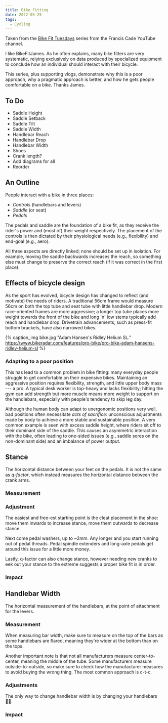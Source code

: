 ```yaml
---
title: Bike Fitting
date: 2022-05-25
tags:
  - Cycling
---
```


Taken from the
[Bike Fit Tuesdays](https://www.youtube.com/watch?v=RNLQY6gBZsg&list=PLMZ241fyVfiv3eAJ4UYkzeb2JltpLSlzs)
series from the Francis Cade YouTube channel.

<!-- more -->

I like BikeFitJames. As he often explains, many bike fitters are very
systematic, relying exclusively on data produced by specialized equipment to
conclude how an individual should interact with their bicycle.

This series, plus supporting vlogs, demonstrate why this is a poor approach, why
a pragmatic approach is better, and how he gets people comfortable on a bike.
Thanks James.

## To Do

- Saddle Height
- Saddle Setback
- Saddle Tilt
- Saddle Width
- Handlebar Reach
- Handlebar Drop
- Handlebar Width
- Shoes
- Crank length?
- Add diagrams for all
- Reorder

## An Outline

People interact with a bike in three places:

- _Controls_ (handlebars and levers)
- _Saddle_ (or seat)
- _Pedals_

The pedals and saddle are the foundation of a bike fit, as they receive the
rider's power and (most of) their weight respectively. The placement of the
controls is then dictated by their physiological needs (e.g., flexibility) and
end-goal (e.g., aero).

All three aspects are directly linked; none should be set up in isolation. For
example, moving the saddle backwards increases the reach, so something else must
change to preserve the correct reach (if it was correct in the first place).

## Effects of bicycle design

As the sport has evolved, bicycle design has changed to reflect (and motivate)
the needs of riders. A traditional 56cm frame would measure 56cm on both the top
tube and seat tube with little handlebar drop. Modern race-oriented frames are
more aggressive; a longer top tube places more weight towards the front of the
bike and long 'n' low stems typically add reach and handlebar drop. Drivetrain
advancements, such as press-fit bottom brackets, have also narrowed bikes.

{%
  caption_img
  bike.jpg
  "Adam Hansen's Ridley Helium SL."
  https://www.bikeradar.com/features/pro-bike/pro-bike-adam-hansens-ridley-helium-sl
%}

### Adapting to a poor position

This has lead to a common problem in bike fitting: many everyday people struggle
to get comfortable on their expensive bikes. Maintaining an aggressive position
requires flexibility, strength, and little upper body mass --- a pro. A typical
desk worker is top-heavy and lacks flexibility; hitting the gym can add strength
but more muscle means more weight to support on the handlebars, especially with
people's tendency to skip leg day.

Although the human body can adapt to unergonomic positions very well, bad
positions often necessitate _acts of sacrifice_: unconscious adjustments made by
body to achieve a more stable and sustainable position. A very common example is
seen with excess saddle height, where riders sit off to their dominant side of
the saddle. This causes an asymmetric interaction with the bike, often leading
to one-sided issues (e.g., saddle sores on the non-dominant side) and an
imbalance of power output.

<!-- TODO physios -->

<!-- Another common problem often faced in bike fitting is -->

## Stance

The horizontal distance between your feet on the pedals. It is not the same as
_q-factor_, which instead measures the horizontal distance between the crank
arms.

### Measurement

<!-- TODO -->

### Adjustment

The easiest and free-est starting point is the cleat placement in the shoe: move
them inwards to increase stance, move them outwards to decrease stance.

Next come pedal washers, up to ~2mm. Any longer and you start running out of
pedal threads. Pedal spindle extenders and long-axle pedals get around this
issue for a little more money.

Lastly, q-factor can also change stance, however needing new cranks to eek out
your stance to the extreme suggests a proper bike fit is in order.

### Impact

<!-- TODO -->

## Handlebar Width

The horizontal measurement of the handlebars, at the point of attachment for the
levers.

### Measurement

When measuring bar width, make sure to measure on the top of the bars as some
handlebars are flared, meaning they're wider at the bottom than on the tops.

Another important note is that not all manufacturers measure center-to-center,
meaning the middle of the tube. Some manufacturers measure outside-to-outside,
so make sure to check how the manufacturer measures to avoid buying the wrong
thing. The most common approach is c-t-c.

<!-- TODO example for these manufacturers -->

### Adjustments

The only way to change handlebar width is by changing your handlebars 🤷‍♂️.

### Impact
